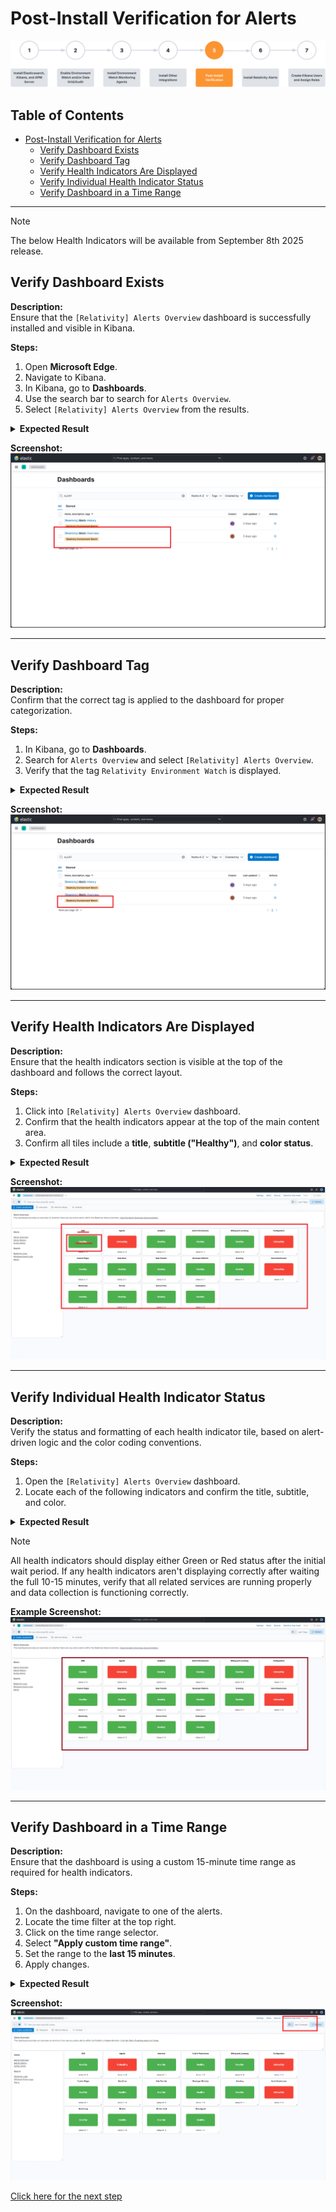 ﻿# Post-Install Verification for Alerts
![Post-Install Verification Banner](../../../resources/post-install-verification-images/Post-installation-verification.svg)

## Table of Contents

- [Post-Install Verification for Alerts](#post-install-verification-for-alerts)
  - [Verify Dashboard Exists](#verify-dashboard-exists)
  - [Verify Dashboard Tag](#verify-dashboard-tag)
  - [Verify Health Indicators Are Displayed](#verify-health-indicators-are-displayed)
  - [Verify Individual Health Indicator Status](#verify-individual-health-indicator-status)
  - [Verify Dashboard in a Time Range](#verify-dashboard-in-a-time-range)

---
> [!NOTE]
> The below Health Indicators will be available from September 8th 2025 release.
## Verify Dashboard Exists

**Description:**  
Ensure that the `[Relativity] Alerts Overview` dashboard is successfully installed and visible in Kibana.

**Steps:**
1. Open **Microsoft Edge**.
2. Navigate to Kibana.
3. In Kibana, go to **Dashboards**.
4. Use the search bar to search for `Alerts Overview`.
5. Select `[Relativity] Alerts Overview` from the results.

<details>
<summary><strong>Expected Result</strong></summary>

- `[Relativity] Alerts Overview` appears in the dashboard list.
- The dashboard is accessible without errors.
</details>

**Screenshot:**  
![Screenshot: Dashboard listed in Kibana](../../../resources/post-install-verification-images/alerts-overview/dashboard-listed.png)

---

## Verify Dashboard Tag

**Description:**  
Confirm that the correct tag is applied to the dashboard for proper categorization.

**Steps:**
1. In Kibana, go to **Dashboards**.
2. Search for `Alerts Overview` and select `[Relativity] Alerts Overview`.
3. Verify that the tag `Relativity Environment Watch` is displayed.

<details>
<summary><strong>Expected Result</strong></summary>

- The dashboard includes the `Relativity Environment Watch` tag.
</details>

**Screenshot:**  
![Screenshot: Dashboard tag](../../../resources/post-install-verification-images/alerts-overview/dashboard-tag.png)

---

## Verify Health Indicators Are Displayed

**Description:**  
Ensure that the health indicators section is visible at the top of the dashboard and follows the correct layout.

**Steps:**
1. Click into `[Relativity] Alerts Overview` dashboard.
2. Confirm that the health indicators appear at the top of the main content area.
3. Confirm all tiles include a **title**, **subtitle ("Healthy")**, and **color status**.

<details>
<summary><strong>Expected Result</strong></summary>

- Health indicators are present and aligned at the top.
- All indicators include:
  - Title (e.g., "Agents", "Monitoring")
  - Subtitle: *Healthy*
  - Color: Green or Red based on alert state.
</details>

**Screenshot:**  
![Screenshot: Health indicators at top](../../../resources/post-install-verification-images/alerts-overview/health-indicators-overview.png)

---

## Verify Individual Health Indicator Status

**Description:**  
Verify the status and formatting of each health indicator tile, based on alert-driven logic and the color coding conventions.

**Steps:**
1. Open the `[Relativity] Alerts Overview` dashboard.
2. Locate each of the following indicators and confirm the title, subtitle, and color.

<details>
<summary><strong>Expected Result</strong></summary>

- **Green** = No active alerts (Healthy)
- **Red** = Active alerts present (Unhealthy)
</details>

> [!NOTE]
> All health indicators should display either Green or Red status after the initial wait period. If any health indicators aren't displaying correctly after waiting the full 10-15 minutes, verify that all related services are running properly and data collection is functioning correctly.

**Example Screenshot:**  
![All Health Indicators](../../../resources/post-install-verification-images/alerts-overview/all-health-indicators.png)

---

## Verify Dashboard in a Time Range

**Description:**  
Ensure that the dashboard is using a custom 15-minute time range as required for health indicators.

**Steps:**
1. On the dashboard, navigate to one of the alerts.
2. Locate the time filter at the top right.
3. Click on the time range selector.
4. Select **"Apply custom time range"**.
5. Set the range to the **last 15 minutes**.
6. Apply changes.

<details>
<summary><strong>Expected Result</strong></summary>

- The time range reflects the last 15 minutes.
- Health indicators update dynamically based on this range.
</details>

**Screenshot:**  
![Screenshot: Time range 15 minutes](../../../resources/post-install-verification-images/alerts-overview/time-range-15-minutes.png)

[Click here for the next step](../../docs/relativity_alerts_installation.md)